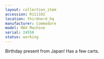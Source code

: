 ```yaml
---
layout: collection_item
accession: R111192
location: thirdnerd_hq
manufacturer: Commodore
model: MAX Machine
serial: 24558
status: working
---
```


Birthday present from Japan! Has a few carts.
